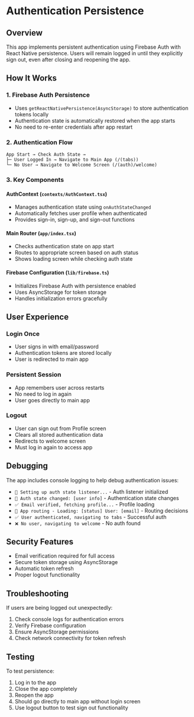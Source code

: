 # Authentication Persistence

## Overview
This app implements persistent authentication using Firebase Auth with React Native persistence. Users will remain logged in until they explicitly sign out, even after closing and reopening the app.

## How It Works

### 1. Firebase Auth Persistence
- Uses `getReactNativePersistence(AsyncStorage)` to store authentication tokens locally
- Authentication state is automatically restored when the app starts
- No need to re-enter credentials after app restart

### 2. Authentication Flow
```
App Start → Check Auth State → 
├─ User Logged In → Navigate to Main App (/(tabs))
└─ No User → Navigate to Welcome Screen (/(auth)/welcome)
```

### 3. Key Components

#### AuthContext (`contexts/AuthContext.tsx`)
- Manages authentication state using `onAuthStateChanged`
- Automatically fetches user profile when authenticated
- Provides sign-in, sign-up, and sign-out functions

#### Main Router (`app/index.tsx`)
- Checks authentication state on app start
- Routes to appropriate screen based on auth status
- Shows loading screen while checking auth state

#### Firebase Configuration (`lib/firebase.ts`)
- Initializes Firebase Auth with persistence enabled
- Uses AsyncStorage for token storage
- Handles initialization errors gracefully

## User Experience

### Login Once
- User signs in with email/password
- Authentication tokens are stored locally
- User is redirected to main app

### Persistent Session
- App remembers user across restarts
- No need to log in again
- User goes directly to main app

### Logout
- User can sign out from Profile screen
- Clears all stored authentication data
- Redirects to welcome screen
- Must log in again to access app

## Debugging

The app includes console logging to help debug authentication issues:

- `🔐 Setting up auth state listener...` - Auth listener initialized
- `🔐 Auth state changed: [user info]` - Authentication state changes
- `✅ Email verified, fetching profile...` - Profile loading
- `🔄 App routing - Loading: [status] User: [email]` - Routing decisions
- `✅ User authenticated, navigating to tabs` - Successful auth
- `❌ No user, navigating to welcome` - No auth found

## Security Features

- Email verification required for full access
- Secure token storage using AsyncStorage
- Automatic token refresh
- Proper logout functionality

## Troubleshooting

If users are being logged out unexpectedly:

1. Check console logs for authentication errors
2. Verify Firebase configuration
3. Ensure AsyncStorage permissions
4. Check network connectivity for token refresh

## Testing

To test persistence:
1. Log in to the app
2. Close the app completely
3. Reopen the app
4. Should go directly to main app without login screen
5. Use logout button to test sign out functionality
